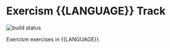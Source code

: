 # Exercism {{LANGUAGE}} Track

![build status](https://travis-ci.org/exercism/{{TRACK_ID}}.svg?branch=master)

Exercism exercises in {{LANGUAGE}}.
